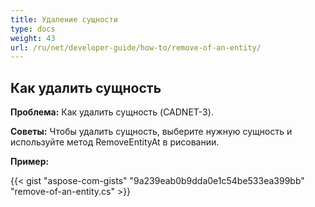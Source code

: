 ```yaml
---
title: Удаление сущности
type: docs
weight: 43
url: /ru/net/developer-guide/how-to/remove-of-an-entity/
---
```


## **Как удалить сущность**

**Проблема:** Как удалить сущность (CADNET-3).

**Советы:** Чтобы удалить сущность, выберите нужную сущность и используйте метод RemoveEntityAt в рисовании.

**Пример:**

{{< gist "aspose-com-gists" "9a239eab0b9dda0e1c54be533ea399bb" "remove-of-an-entity.cs" >}}
